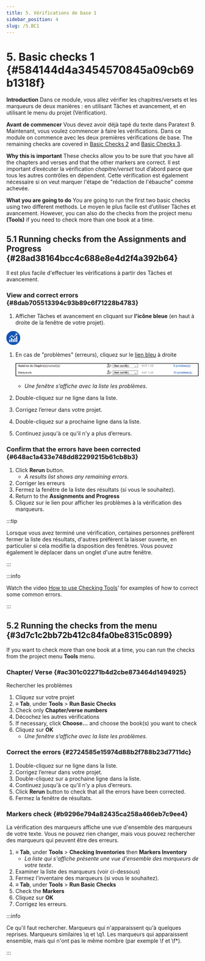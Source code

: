 ```yaml
---
title: 5. Vérifications de base 1
sidebar_position: 4
slug: /5.BC1
---
```


# 5. Basic checks 1 {#584144d4a3454570845a09cb69b1318f}

**Introduction** Dans ce module, vous allez vérifier les chapitres/versets et les marqueurs de deux manières : en utilisant Tâches et avancement, et en utilisant le menu du projet (Vérification).

**Avant de commencer**  Vous devez avoir déjà tapé du texte dans Paratext 9. Maintenant, vous voulez commencer à faire les vérifications. Dans ce module on commence avec les deux premières vérifications de base. The remaining checks are covered in [Basic Checks 2](/12.BC2) and [Basic Checks 3](/19.BC3).

**Why this is important**  These checks allow you to be sure that you have all the chapters and verses and that the other markers are correct. Il est important d’exécuter la vérification <em x-id="3">chapitre/verset</em> tout d’abord parce que tous les autres contrôles en dépendent. Cette vérification est également nécessaire si on veut marquer l'étape de "rédaction de l'ébauche" comme achevée.

**What you are going to do**  You are going to run the first two basic checks using two different methods. Le moyen le plus facile est d’utiliser Tâches et avancement. However, you can also do the checks from the project menu **(Tools)** if you need to check more than one book at a time.

## 5.1 Running checks from the Assignments and Progress {#28ad38164bcc4c688e8e4d2f4a392b64}

Il est plus facile d'effectuer les vérifications à partir des Tâches et avancement.

### **View and correct errors** {#8dab705513394c93b89c6f71228b4783}

<div class='notion-row'>
<div class='notion-column' style={{width: 'calc((100% - (min(32px, 4vw) * 1)) * 0.5)'}}>

1. Afficher Tâches et avancement en cliquant sur **l'icône bleue** (en haut à droite de la fenêtre de votre projet).

</div><div className='notion-spacer'></div>

<div class='notion-column' style={{width: 'calc((100% - (min(32px, 4vw) * 1)) * 0.5)'}}>

![](./1327675855.png)

</div><div className='notion-spacer'></div>
</div>

1. En cas de "problèmes" (erreurs), cliquez sur le <u>lien bleu</u> à droite

   ![](./1439418375.png)

   - _Une fenêtre s’affiche avec la liste les problèmes_.
2. Double-cliquez sur ne ligne dans la liste.
3. Corrigez l’erreur dans votre projet.
4. Double-cliquez sur a prochaine ligne dans la liste.
5. Continuez jusqu'à ce qu'il n'y a plus d’erreurs.

### **Confirm that the errors have been corrected** {#648ac1a433e748dd82299215b61cb8b3}

1. Click **Rerun** button.
   - _A results list shows any remaining errors_.
2. Corriger les erreurs
3. Fermez la fenêtre de la liste des résultats (si vous le souhaitez).
4. Return to the **Assignments and Progress**
5. Cliquez sur le lien pour afficher les problèmes à la vérification des marqueurs.

:::tip

Lorsque vous avez terminé une vérification, certaines personnes préfèrent fermer la liste des résultats, d'autres préfèrent la laisser ouverte, en particulier si cela modifie la disposition des fenêtres. Vous pouvez également le déplacer dans un onglet d'une autre fenêtre.

:::

:::info

Watch the video  [How to use Checking Tools](https://vimeo.com/127298551)’ for examples of how to correct some common errors.

:::

## 5.2 Running the checks from the menu {#3d7c1c2bb72b412c84fa0be8315c0899}

If you want to check more than one book at a time, you can run the checks from the project menu **Tools** menu.

### Chapter/ Verse {#ac301c02271b4d2cbe873464d1494925}

Rechercher les problèmes

1. Cliquez sur votre projet
2. **≡ Tab**, under **Tools** &gt; **Run Basic Checks**
3. Check only **Chapter/verse numbers**
4. Décochez les autres vérifications
5. If necessary, click **Choose…** and choose the book(s) you want to check
6. Cliquez sur **OK**
   - _Une fenêtre s’affiche avec la liste les problèmes._

### Correct the errors {#2724585e15974d88b2f788b23d7711dc}

1. Double-cliquez sur ne ligne dans la liste.
2. Corrigez l’erreur dans votre projet.
3. Double-cliquez sur a prochaine ligne dans la liste.
4. Continuez jusqu'à ce qu'il n'y a plus d’erreurs.
5. Click **Rerun** button to check that all the errors have been corrected.
6. Fermez la fenêtre de résultats.

### Markers check {#b9296e794a82435ca258a466eb7c9ee4}

La vérification des marqueurs affiche une vue d'ensemble des marqueurs de votre texte. Vous ne pouvez rien changer, mais vous pouvez rechercher des marqueurs qui peuvent être des erreurs.

1. **≡ Tab**, under **Tools** &gt; **Checking Inventories** then **Markers Inventory**
   - _La liste qui s'affiche présente une vue d'ensemble des marqueurs de votre texte_.
2. Examiner la liste des marqueurs (voir ci-dessous)
3. Fermez l'inventaire des marqueurs (si vous le souhaitez).
4. **≡ Tab**, under **Tools** &gt; **Run Basic Checks**
5. Check the **Markers**
6. Cliquez sur **OK**
7. Corrigez les erreurs.

:::info

Ce qu'il faut rechercher. Marqueurs qui n'apparaissent qu'à quelques reprises. Marqueurs similaires \q et \q1. Les marqueurs qui apparaissent ensemble, mais qui n'ont pas le même nombre (par exemple \f et \f\*).

:::
